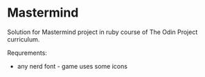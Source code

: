 # Mastermind

Solution for Mastermind project in ruby course of The Odin Project curriculum.

Requrements: 
- any nerd font - game uses some icons
